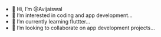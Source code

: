 - 👋 Hi, I’m @Avijaiswal
- 👀 I’m interested in coding and app development...
- 🌱 I’m currently learning fluttter...
- 💞️ I’m looking to collaborate on app development projects...

<!---
Avijais007/Avijais007 is a ✨ special ✨ repository because its `README.md` (this file) appears on your GitHub profile.
You can click the Preview link to take a look at your changes.
--->
